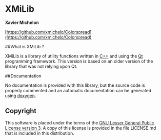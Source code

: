 # XMiLib

**Xavier Michelon**

[https://github.com/xmichelo/Colorspread](https://github.com/xmichelo/Colorspread)

##What is XMiLib ?

XMiLib is a library of utility functions written in [C++][] and using the [Qt][] programming framework. This version is based on an older version of the library that was not relying upon Qt.
 
##Documentation

No documentation is provided with this library, but the source code is properly commented and an automatic documentation can be generated using [doxygen][].

## Copyright

This software is placed under the terms of the [GNU Lesser General Public License version 3][]. 
A copy of this license is provided in the file LICENSE.md that is included in this distribution.

[C++]: https://en.wikipedia.org/wiki/C%2B%2B
[Qt]: https://www.qt.io
[doxygen]: http://www.stack.nl/~dimitri/doxygen
[GNU Lesser General Public License version 3]: https://www.gnu.org/licenses/lgpl-3.0-standalone.html